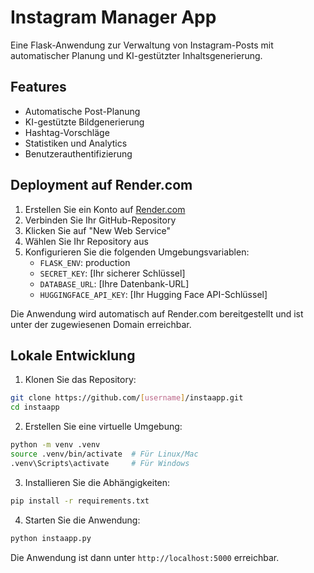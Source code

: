 # Instagram Manager App

Eine Flask-Anwendung zur Verwaltung von Instagram-Posts mit automatischer Planung und KI-gestützter Inhaltsgenerierung.

## Features

- Automatische Post-Planung
- KI-gestützte Bildgenerierung
- Hashtag-Vorschläge
- Statistiken und Analytics
- Benutzerauthentifizierung

## Deployment auf Render.com

1. Erstellen Sie ein Konto auf [Render.com](https://render.com)
2. Verbinden Sie Ihr GitHub-Repository
3. Klicken Sie auf "New Web Service"
4. Wählen Sie Ihr Repository aus
5. Konfigurieren Sie die folgenden Umgebungsvariablen:
   - `FLASK_ENV`: production
   - `SECRET_KEY`: [Ihr sicherer Schlüssel]
   - `DATABASE_URL`: [Ihre Datenbank-URL]
   - `HUGGINGFACE_API_KEY`: [Ihr Hugging Face API-Schlüssel]

Die Anwendung wird automatisch auf Render.com bereitgestellt und ist unter der zugewiesenen Domain erreichbar.

## Lokale Entwicklung

1. Klonen Sie das Repository:
```bash
git clone https://github.com/[username]/instaapp.git
cd instaapp
```

2. Erstellen Sie eine virtuelle Umgebung:
```bash
python -m venv .venv
source .venv/bin/activate  # Für Linux/Mac
.venv\Scripts\activate     # Für Windows
```

3. Installieren Sie die Abhängigkeiten:
```bash
pip install -r requirements.txt
```

4. Starten Sie die Anwendung:
```bash
python instaapp.py
```

Die Anwendung ist dann unter `http://localhost:5000` erreichbar.
